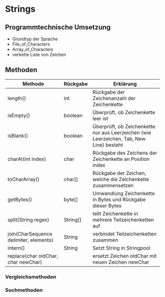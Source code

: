 # Strings

## Programmtechnische Umsetzung

- Grundtyp der Sprache
- File_of_Characters
- Array_of_Characters
- verkette Liste von Zeichen

## Methoden

| Methode                                | Rückgabe         | Erklärung                                                                               |
|----------------------------------------|------------------|-----------------------------------------------------------------------------------------|
| length()                               | int              | Rückgabe der Zeichenanzahl der Zeichenkette                                             |
| isEmpty()                              | boolean          | Überprüft, ob Zeichenkette leer ist                                                     |
| isBlank()                              | boolean          | Überprüft, ob Zeichenkette nur aus Leerzeichen (wie Leerzeichen, Tab, New Line) besteht |
| charAt(int index)                      | char             | Rückgabe des Zeichens der Zeichenkette an Position index                                |
| toCharArray()                          | char[]           | Rückgabe der Zeichen, welche die Zeichenkette zusammensetzen                            |
| getBytes()                             | byte[]           | Umwandlung Zeichenkette in Bytes und Rückgabe dieser Bytes                              |
| split(String regex)                    | String[]         | teilt Zeichenkette in mehrere Teilzeichenketten auf                                     |
| join(CharSequence delimiter, elements) | String           | verbindet Teilzeichenketten zusammen                                                    |
| intern()                               | String           | Setzt String in Stringpool                                                              |
| replace(char oldChar, char newChar)    |                  | ersetzt Zeichen oldChar mit neuen Zeichen newChar                                       |

### Vergleichsmethoden

### Suchmethoden
